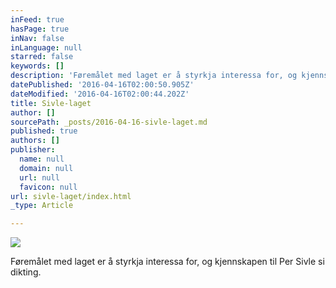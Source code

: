 ```yaml
---
inFeed: true
hasPage: true
inNav: false
inLanguage: null
starred: false
keywords: []
description: 'Føremålet med laget er å styrkja interessa for, og kjennskapen til Per Sivle si dikting.'
datePublished: '2016-04-16T02:00:50.905Z'
dateModified: '2016-04-16T02:00:44.202Z'
title: Sivle-laget
author: []
sourcePath: _posts/2016-04-16-sivle-laget.md
published: true
authors: []
publisher:
  name: null
  domain: null
  url: null
  favicon: null
url: sivle-laget/index.html
_type: Article

---
```

![](https://the-grid-user-content.s3-us-west-2.amazonaws.com/5e57913f-e064-4492-a26c-fa5da09126ee.png)

Føremålet med laget er å styrkja interessa for, og kjennskapen til Per Sivle si dikting.